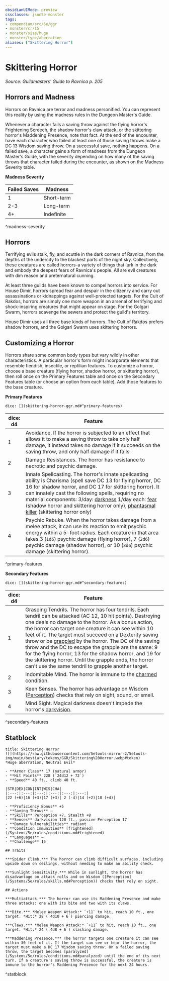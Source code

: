 ```yaml
---
obsidianUIMode: preview
cssclasses: json5e-monster
tags:
- compendium/src/5e/ggr
- monster/cr/15
- monster/size/huge
- monster/type/aberration
aliases: ["Skittering Horror"]
---
```

# Skittering Horror
*Source: Guildmasters' Guide to Ravnica p. 205*  

## Horrors and Madness

Horrors on Ravnica are terror and madness personified. You can represent this reality by using the madness rules in the Dungeon Master's Guide.

Whenever a character fails a saving throw against the flying horror's Frightening Screech, the shadow horror's claw attack, or the skittering horror's Maddening Presence, note that fact. At the end of the encounter, have each character who failed at least one of those saving throws make a DC 13 Wisdom saving throw. On a successful save, nothing happens. On a failed save, a character gains a form of madness from the Dungeon Master's Guide, with the severity depending on how many of the saving throws that character failed during the encounter, as shown on the Madness Severity table.

**Madness Severity**

| Failed Saves | Madness |
|--------------|---------|
| 1 | Short-term |
| 2-3 | Long-term |
| 4+ | Indefinite |
^madness-severity

## Horrors

Terrifying evils stalk, fly, and scuttle in the dark corners of Ravnica, from the depths of the undercity to the blackest parts of the night sky. Collectively, these creatures are called horrors-a variety of things that lurk in the dark and embody the deepest fears of Ravnica's people. All are evil creatures with dim reason and preternatural cunning.

At least three guilds have been known to compel horrors into service. For House Dimir, horrors spread fear and despair in the citizenry and carry out assassinations or kidnappings against well-protected targets. For the Cult of Rakdos, horrors are simply one more weapon in an arsenal of terrifying and shock-inspiring creatures that might appear on stage. For the Golgari Swarm, horrors scavenge the sewers and protect the guild's territory.

House Dimir uses all three base kinds of horrors. The Cult of Rakdos prefers shadow horrors, and the Golgari Swarm uses skittering horrors.

## Customizing a Horror

Horrors share some common body types but vary wildly in other characteristics. A particular horror's form might incorporate elements that resemble fiendish, insectile, or reptilian features. To customize a horror, choose a base creature (flying horror, shadow horror, or skittering horror), then roll once on the Primary Features table and once on the Secondary Features table (or choose an option from each table). Add those features to the base creature.

**Primary Features**

`dice: [](skittering-horror-ggr.md#^primary-features)`

| dice: d4 | Feature |
|----------|---------|
| 1 | Avoidance. If the horror is subjected to an effect that allows it to make a saving throw to take only half damage, it instead takes no damage if it succeeds on the saving throw, and only half damage if it fails. |
| 2 | Damage Resistances. The horror has resistance to necrotic and psychic damage. |
| 3 | Innate Spellcasting. The horror's innate spellcasting ability is Charisma (spell save DC 13 for flying horror, DC 16 for shadow horror, and DC 17 for skittering horror). It can innately cast the following spells, requiring no material components: 3/day: [darkness](/Systems/5e/spells/darkness.md) 1/day each: [fear](/Systems/5e/spells/fear.md) (shadow horror and skittering horror only), [phantasmal killer](/Systems/5e/spells/phantasmal-killer.md) (skittering horror only) |
| 4 | Psychic Rebuke. When the horror takes damage from a melee attack, it can use its reaction to emit psychic energy within a 5-foot radius. Each creature in that area takes 3 (`1d6`) psychic damage (flying horror), 7 (`2d6`) psychic damage (shadow horror), or 10 (`3d6`) psychic damage (skittering horror). |
^primary-features

**Secondary Features**

`dice: [](skittering-horror-ggr.md#^secondary-features)`

| dice: d4 | Feature |
|----------|---------|
| 1 | Grasping Tendrils. The horror has four tendrils. Each tendril can be attacked (AC 12, 10 hit points). Destroying one deals no damage to the horror. As a bonus action, the horror can target one creature it can see within 10 feet of it. The target must succeed on a Dexterity saving throw or be [grappled](/Systems/5e/rules/conditions.md#grappled) by the horror. The DC of the saving throw and the DC to escape the grapple are the same: 9 for the flying horror, 13 for the shadow horror, and 19 for the skittering horror. Until the grapple ends, the horror can't use the same tendril to grapple another target. |
| 2 | Indomitable Mind. The horror is immune to the [charmed](/Systems/5e/rules/conditions.md#charmed) condition. |
| 3 | Keen Senses. The horror has advantage on Wisdom ([Perception](/Systems/5e/rules/skills.md#Perception)) checks that rely on sight, sound, or smell. |
| 4 | Mind Sight. Magical darkness doesn't impede the horror's [darkvision](/Systems/5e/rules/senses.md#darkvision). |
^secondary-features

## Statblock

```ad-statblock
title: Skittering Horror
![](https://raw.githubusercontent.com/5etools-mirror-2/5etools-img/main/bestiary/tokens/GGR/Skittering%20Horror.webp#token)
*Huge aberration, Neutral Evil*

- **Armor Class** 17 (natural armor)
- **Hit Points** 228 (`24d12 + 72`)
- **Speed** 40 ft., climb 40 ft.

|STR|DEX|CON|INT|WIS|CHA|
|:---:|:---:|:---:|:---:|:---:|:---:|
|22 (+6)|16 (+3)|17 (+3)| 2 (-4)|14 (+2)|18 (+4)|

- **Proficiency Bonus** +5
- **Saving Throws** ⏤
- **Skills** Perception +7, Stealth +8
- **Senses** darkvision 120 ft., passive Perception 17
- **Damage Vulnerabilities** radiant
- **Condition Immunities** [frightened](/Systems/5e/rules/conditions.md#frightened)
- **Languages** —
- **Challenge** 15

## Traits

***Spider Climb.*** The horror can climb difficult surfaces, including upside down on ceilings, without needing to make an ability check.

***Sunlight Sensitivity.*** While in sunlight, the horror has disadvantage on attack rolls and on Wisdom ([Perception](/Systems/5e/rules/skills.md#Perception)) checks that rely on sight.

## Actions

***Multiattack.*** The horror can use its Maddening Presence and make three attacks: one with its bite and two with its claws.

***Bite.*** *Melee Weapon Attack:* `+11` to hit, reach 10 ft., one target. *Hit:* 28 (`4d10 + 6`) piercing damage.

***Claws.*** *Melee Weapon Attack:* `+11` to hit, reach 10 ft., one target. *Hit:* 24 (`4d8 + 6`) slashing damage.

***Maddening Presence.*** The horror targets one creature it can see within 30 feet of it. If the target can see or hear the horror, the target must make a DC 17 Wisdom saving throw. On a failed saving throw, the target becomes [paralyzed](/Systems/5e/rules/conditions.md#paralyzed) until the end of its next turn. If a creature's saving throw is successful, the creature is immune to the horror's Maddening Presence for the next 24 hours.
```
^statblock
